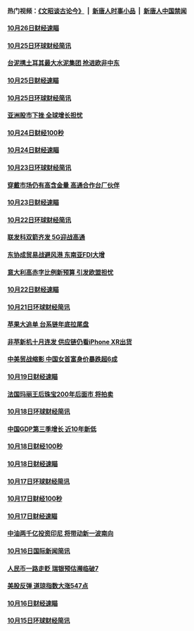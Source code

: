 #### 热门视频：[《文昭谈古论今》](https://github.com/gfw-breaker/wenzhao/blob/master/README.md?t=10272133) &nbsp;|&nbsp; [新唐人时事小品](https://github.com/gfw-breaker/ntdtv-comedy/blob/master/README.md?t=10272133) &nbsp;|&nbsp; [新唐人中国禁闻](https://github.com/gfw-breaker/ntdtv-news/blob/master/README.md?t=10272133)

#### [10月26日财经速瞄](../pages/news208/a1396948.md?t=10272133) 

#### [10月25日环球财经简讯](../pages/news208/a1396909.md?t=10272133) 

#### [台泥携土耳其最大水泥集团 抢进欧非中东](../pages/news208/a1396899.md?t=10272133) 

#### [10月25日财经速瞄](../pages/news208/a1396828.md?t=10272133) 

#### [10月25日环球财经简讯](../pages/news208/a1396771.md?t=10272133) 

#### [亚洲股市下挫 全球增长担忧](../pages/news208/a1396757.md?t=10272133) 

#### [10月24日财经100秒](../pages/news208/a1396750.md?t=10272133) 

#### [10月24日财经速瞄](../pages/news208/a1396676.md?t=10272133) 

#### [10月23日环球财经简讯](../pages/news208/a1396638.md?t=10272133) 

#### [穿戴市场仍有高含金量 高通合作台厂伙伴](../pages/news208/a1396618.md?t=10272133) 

#### [10月23日财经速瞄](../pages/news208/a1396523.md?t=10272133) 

#### [10月22日环球财经简讯](../pages/news208/a1396479.md?t=10272133) 

#### [联发科双箭齐发 5G迎战高通](../pages/news208/a1396463.md?t=10272133) 

#### [东协成贸易战避风港 东南亚FDI大增](../pages/news208/a1396462.md?t=10272133) 

#### [意大利高赤字比例新预算 引发欧盟担忧](../pages/news208/a1396344.md?t=10272133) 

#### [10月22日财经速瞄](../pages/news208/a1396383.md?t=10272133) 

#### [10月21日环球财经简讯](../pages/news208/a1396338.md?t=10272133) 

#### [苹果大追单 台系链年底拉尾盘](../pages/news208/a1396320.md?t=10272133) 

#### [非苹新机十月连发 供应链仍看iPhone XR出货](../pages/news208/a1396220.md?t=10272133) 

#### [中美贸战缩影 中国女首富身价暴跌超6成](../pages/news208/a1396150.md?t=10272133) 

#### [10月19日财经速瞄](../pages/news208/a1396078.md?t=10272133) 

#### [法国玛丽王后珠宝200年后面市 将拍卖](../pages/news208/a1396074.md?t=10272133) 

#### [10月18日环球财经简讯](../pages/news208/a1396037.md?t=10272133) 

#### [中国GDP第三季增长 近10年新低](../pages/news208/a1396032.md?t=10272133) 

#### [10月18日财经100秒](../pages/news208/a1396017.md?t=10272133) 

#### [10月18日财经速瞄](../pages/news208/a1395923.md?t=10272133) 

#### [10月17日环球财经简讯](../pages/news208/a1395879.md?t=10272133) 

#### [10月17日财经100秒](../pages/news208/a1395862.md?t=10272133) 

#### [10月17日财经速瞄](../pages/news208/a1395794.md?t=10272133) 

#### [中油两千亿投资印尼 将带动新一波南向](../pages/news208/a1395728.md?t=10272133) 

#### [10月16日国际新闻简讯](../pages/news208/a1395726.md?t=10272133) 

#### [人民币一路走贬 瑞银预估濒临破7](../pages/news208/a1395619.md?t=10272133) 

#### [美股反弹 道琼指数大涨547点](../pages/news208/a1395665.md?t=10272133) 

#### [10月16日财经速瞄](../pages/news208/a1395646.md?t=10272133) 

#### [10月15日环球财经简讯](../pages/news208/a1395588.md?t=10272133) 


